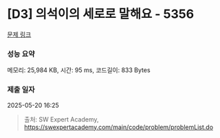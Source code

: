 # [D3] 의석이의 세로로 말해요 - 5356 

[문제 링크](https://swexpertacademy.com/main/code/problem/problemDetail.do?contestProbId=AWVWgkP6sQ0DFAUO) 

### 성능 요약

메모리: 25,984 KB, 시간: 95 ms, 코드길이: 833 Bytes

### 제출 일자

2025-05-20 16:25



> 출처: SW Expert Academy, https://swexpertacademy.com/main/code/problem/problemList.do
